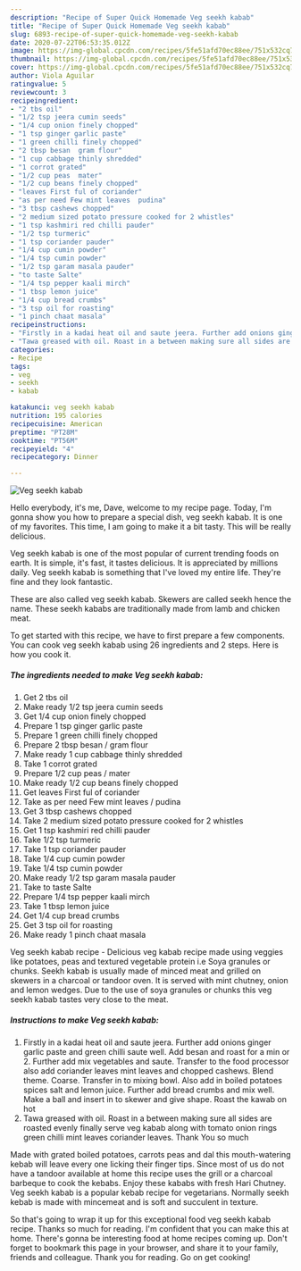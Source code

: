 ```yaml
---
description: "Recipe of Super Quick Homemade Veg seekh kabab"
title: "Recipe of Super Quick Homemade Veg seekh kabab"
slug: 6893-recipe-of-super-quick-homemade-veg-seekh-kabab
date: 2020-07-22T06:53:35.012Z
image: https://img-global.cpcdn.com/recipes/5fe51afd70ec88ee/751x532cq70/veg-seekh-kabab-recipe-main-photo.jpg
thumbnail: https://img-global.cpcdn.com/recipes/5fe51afd70ec88ee/751x532cq70/veg-seekh-kabab-recipe-main-photo.jpg
cover: https://img-global.cpcdn.com/recipes/5fe51afd70ec88ee/751x532cq70/veg-seekh-kabab-recipe-main-photo.jpg
author: Viola Aguilar
ratingvalue: 5
reviewcount: 3
recipeingredient:
- "2 tbs oil"
- "1/2 tsp jeera cumin seeds"
- "1/4 cup onion finely chopped"
- "1 tsp ginger garlic paste"
- "1 green chilli finely chopped"
- "2 tbsp besan  gram flour"
- "1 cup cabbage thinly shredded"
- "1 corrot grated"
- "1/2 cup peas  mater"
- "1/2 cup beans finely chopped"
- "leaves First ful of coriander"
- "as per need Few mint leaves  pudina"
- "3 tbsp cashews chopped"
- "2 medium sized potato pressure cooked for 2 whistles"
- "1 tsp kashmiri red chilli pauder"
- "1/2 tsp turmeric"
- "1 tsp coriander pauder"
- "1/4 cup cumin powder"
- "1/4 tsp cumin powder"
- "1/2 tsp garam masala pauder"
- "to taste Salte"
- "1/4 tsp pepper kaali mirch"
- "1 tbsp lemon juice"
- "1/4 cup bread crumbs"
- "3 tsp oil for roasting"
- "1 pinch chaat masala"
recipeinstructions:
- "Firstly in a kadai heat oil and saute jeera. Further add onions ginger garlic paste and green chilli saute well. Add besan and roast for a min or 2. Further add mix vegetables and saute. Transfer to the food processor also add coriander leaves mint leaves and chopped cashews. Blend theme. Coarse. Transfer in to mixing bowl. Also add in boiled potatoes spices salt and lemon juice. Further add bread crumbs and mix well. Make a ball and insert in to skewer and give shape. Roast the kawab on hot"
- "Tawa greased with oil. Roast in a between making sure all sides are roasted evenly finally serve veg kabab along with tomato onion rings green chilli mint leaves coriander leaves. Thank You so much"
categories:
- Recipe
tags:
- veg
- seekh
- kabab

katakunci: veg seekh kabab 
nutrition: 195 calories
recipecuisine: American
preptime: "PT28M"
cooktime: "PT56M"
recipeyield: "4"
recipecategory: Dinner

---
```



![Veg seekh kabab](https://img-global.cpcdn.com/recipes/5fe51afd70ec88ee/751x532cq70/veg-seekh-kabab-recipe-main-photo.jpg)

Hello everybody, it's me, Dave, welcome to my recipe page. Today, I'm gonna show you how to prepare a special dish, veg seekh kabab. It is one of my favorites. This time, I am going to make it a bit tasty. This will be really delicious.

Veg seekh kabab is one of the most popular of current trending foods on earth. It is simple, it's fast, it tastes delicious. It is appreciated by millions daily. Veg seekh kabab is something that I've loved my entire life. They're fine and they look fantastic.

These are also called veg seekh kabab. Skewers are called seekh hence the name. These seekh kababs are traditionally made from lamb and chicken meat.


To get started with this recipe, we have to first prepare a few components. You can cook veg seekh kabab using 26 ingredients and 2 steps. Here is how you cook it.

<!--inarticleads1-->

##### The ingredients needed to make Veg seekh kabab:

1. Get 2 tbs oil
1. Make ready 1/2 tsp jeera cumin seeds
1. Get 1/4 cup onion finely chopped
1. Prepare 1 tsp ginger garlic paste
1. Prepare 1 green chilli finely chopped
1. Prepare 2 tbsp besan / gram flour
1. Make ready 1 cup cabbage thinly shredded
1. Take 1 corrot grated
1. Prepare 1/2 cup peas / mater
1. Make ready 1/2 cup beans finely chopped
1. Get leaves First ful of coriander
1. Take as per need Few mint leaves / pudina
1. Get 3 tbsp cashews chopped
1. Take 2 medium sized potato pressure cooked for 2 whistles
1. Get 1 tsp kashmiri red chilli pauder
1. Take 1/2 tsp turmeric
1. Take 1 tsp coriander pauder
1. Take 1/4 cup cumin powder
1. Take 1/4 tsp cumin powder
1. Make ready 1/2 tsp garam masala pauder
1. Take to taste Salte
1. Prepare 1/4 tsp pepper kaali mirch
1. Take 1 tbsp lemon juice
1. Get 1/4 cup bread crumbs
1. Get 3 tsp oil for roasting
1. Make ready 1 pinch chaat masala


Veg seekh kabab recipe - Delicious veg kabab recipe made using veggies like potatoes, peas and textured vegetable protein i.e Soya granules or chunks. Seekh kabab is usually made of minced meat and grilled on skewers in a charcoal or tandoor oven. It is served with mint chutney, onion and lemon wedges. Due to the use of soya granules or chunks this veg seekh kabab tastes very close to the meat. 

<!--inarticleads2-->

##### Instructions to make Veg seekh kabab:

1. Firstly in a kadai heat oil and saute jeera. Further add onions ginger garlic paste and green chilli saute well. Add besan and roast for a min or 2. Further add mix vegetables and saute. Transfer to the food processor also add coriander leaves mint leaves and chopped cashews. Blend theme. Coarse. Transfer in to mixing bowl. Also add in boiled potatoes spices salt and lemon juice. Further add bread crumbs and mix well. Make a ball and insert in to skewer and give shape. Roast the kawab on hot
1. Tawa greased with oil. Roast in a between making sure all sides are roasted evenly finally serve veg kabab along with tomato onion rings green chilli mint leaves coriander leaves. Thank You so much


Made with grated boiled potatoes, carrots peas and dal this mouth-watering kebab will leave every one licking their finger tips. Since most of us do not have a tandoor available at home this recipe uses the grill or a charcoal barbeque to cook the kebabs. Enjoy these kababs with fresh Hari Chutney. Veg seekh kabab is a popular kebab recipe for vegetarians. Normally seekh kebab is made with mincemeat and is soft and succulent in texture. 

So that's going to wrap it up for this exceptional food veg seekh kabab recipe. Thanks so much for reading. I'm confident that you can make this at home. There's gonna be interesting food at home recipes coming up. Don't forget to bookmark this page in your browser, and share it to your family, friends and colleague. Thank you for reading. Go on get cooking!
